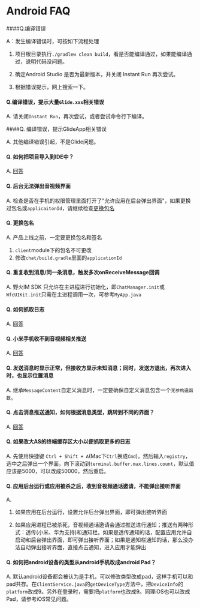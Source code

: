 # Android FAQ

####Q.编译错误

A：发生编译错误时，可按如下流程处理

1. 项目根目录执行```./gradlew clean build```，看是否能编译通过，如果能编译通过，说明代码没问题。

2. 确定Android Studio 是否为最新版本，并关闭 Instant Run 再次尝试。

3. 根据错误提示，网上搜索一下。



#### Q.编译错误，提示大量```Glide.xxx```相关错误

A. 请关闭```Instant Run```，再次尝试，或者尝试命令行下编译。



####Q. 编译错误，提示GlideApp相关错误

A. 其他编译错误引起，不是Glide问题。



#### Q. 如何把项目导入到IDE中？

A. [回答](./android/q1.md)



#### Q. 后台无法弹出音视频界面

A. 检查是否在手机的权限管理里面打开了"允许应用在后台弹出界面"，如果更换过包名或```applicaitonId```，请继续检查[更换包名](#Q.更换包名)



#### Q. 更换包名

A. 产品上线之前，一定要更换包名和签名

1. ```client```module下的包名不可更改
2. 修改```chat/build.gradle```里面的```applicationId```

#### Q. 重复收到消息/同一条消息，触发多次onReceiveMessage回调

A. 野火IM SDK 只允许在主进程进行初始化，即```ChatManager.init```或```WfcUIKit.init```只需在主进程调用一次，可参考```MyApp.java```

#### Q. 如何抓取日志

A. [回答](./android/q3.md)

#### 	Q. 小米手机收不到音视频相关推送

A. [回答](./android/q4.md)

#### Q. 发送消息时显示正常，但接收方显示未知消息；同时，发送方退出，再次进入时，也显示位置消息

A. 继承```MessageContent```自定义消息时，一定要确保自定义消息包含一个```无参构造函数```。

#### Q. 点击消息推送通知，如何根据消息类型，跳转到不同的界面？

A. [回答](./android/q5.md)


#### Q. 如果改大AS的终端缓存区大小以便抓取更多的日志
A. 先使用快捷键 ```Ctrl + Shift + A```(Mac下```Ctrl```换成```Cmd```)，然后输入```registry```，选中之后弹出一个界面，向下滚动到```terminal.buffer.max.lines.count```，默认值应该是5000，可以改成50000，然后重启。

#### Q. 应用后台运行或应用被杀之后，收到音视频通话邀请，不能弹出接听界面
A.
1. 如果应用在后台运行，设置允许后台弹出界面，即可弹出接听界面

2. 如果应用进程已被杀死，音视频通话邀请会通过推送进行通知；推送有两种形式：透传(小米、华为支持)和通知栏。如果是透传通知的话，配置应用允许自启动和后台弹出界面，即可弹出接听界面；如果是通知栏通知的话，那么没办法自动弹出接听界面，直接点击通知，进入应用才能弹出

#### Q. 如何把android设备的类型从android手机改成android Pad？
A. 默认android设备都会被认为是手机，可以修改类型改成pad，这样手机可以和pad共存。在```ClientService.java```的```getDeviceType```方法中，把```DeviceInfo```的```platform```改成9。另外在登录时，需要把```platform```也改成9。同理iOS也可以改成Pad，请参考iOS常见问题。
